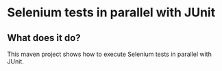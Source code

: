 Selenium tests in parallel with JUnit
=

What does it do?
-

This maven project shows how to execute Selenium tests in parallel with JUnit.